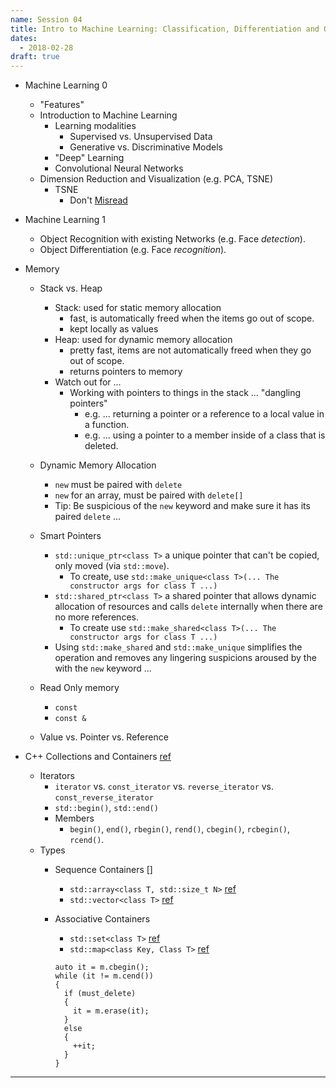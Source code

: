 ```yaml
---
name: Session 04
title: Intro to Machine Learning: Classification, Differentiation and Object Detection
dates:
  - 2018-02-28
draft: true
---
```



-   Machine Learning 0
    -   "Features"
    -   Introduction to Machine Learning
        -   Learning modalities
            -   Supervised vs. Unsupervised Data
            -   Generative vs. Discriminative Models
        -   "Deep" Learning
        -   Convolutional Neural Networks
    -   Dimension Reduction and Visualization (e.g. PCA, TSNE)
        -   TSNE
            -   Don't [Misread](https://distill.pub/2016/misread-tsne/)



-   Machine Learning 1
    -   Object Recognition with existing Networks (e.g. Face _detection_).
    -   Object Differentiation (e.g. Face _recognition_).




- Memory
  - Stack vs. Heap
    - Stack: used for static memory allocation
      - fast, is automatically freed when the items go out of scope.
      - kept locally as values
    - Heap: used for dynamic memory allocation
      - pretty fast, items are not automatically freed when they go out of scope.
      - returns pointers to memory
    - Watch out for ...
      - Working with pointers to things in the stack ... "dangling pointers"
        - e.g. ... returning a pointer or a reference to a local value in a function.
        - e.g. ... using a pointer to a member inside of a class that is deleted.

  - Dynamic Memory Allocation
    - `new` must be paired with `delete`
    - `new` for an array, must be paired with `delete[]`
    - Tip: Be suspicious of the `new` keyword and make sure it has its paired `delete` ...
  - Smart Pointers
    - `std::unique_ptr<class T>` a unique pointer that can't be copied, only moved (via `std::move`).
      - To create, use `std::make_unique<class T>(... The constructor args for class T ...)`
    - `std::shared_ptr<class T>` a shared pointer that allows dynamic allocation of resources and calls `delete` internally when there are no more references.
      - To create use `std::make_shared<class T>(... The constructor args for class T ...)`
    - Using `std::make_shared` and `std::make_unique` simplifies the operation and removes any lingering suspicions aroused by the with the `new` keyword ...
  - Read Only memory
    - `const`
    - `const &`
  - Value vs. Pointer vs. Reference
- C++ Collections and Containers [ref](http://en.cppreference.com/w/cpp/container)
  - Iterators
    - `iterator` vs. `const_iterator` vs. `reverse_iterator` vs. `const_reverse_iterator`
    - `std::begin()`, `std::end()`
    - Members
      - `begin()`, `end()`, `rbegin()`, `rend()`, `cbegin()`, `rcbegin()`, `rcend()`.
  - Types
    - Sequence Containers []
      - `std::array<class T, std::size_t N>` [ref](http://en.cppreference.com/w/cpp/container/array)
      - `std::vector<class T>` [ref](http://en.cppreference.com/w/cpp/container/vector)
    - Associative Containers
      - `std::set<class T>` [ref](http://en.cppreference.com/w/cpp/container/set)
      - `std::map<class Key, Class T>` [ref](http://en.cppreference.com/w/cpp/container/map)

      ```
      auto it = m.cbegin();
      while (it != m.cend())
      {
        if (must_delete)
        {
          it = m.erase(it);
        }
        else
        {
          ++it;
        }
      }
      ```
---
